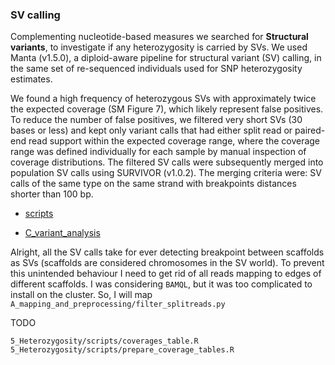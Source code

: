 ### SV calling

Complementing nucleotide-based measures we searched for **Structural variants**, to investigate if any heterozygosity is carried by SVs. We used Manta (v1.5.0), a diploid-aware pipeline for structural variant (SV) calling, in the same set of re-sequenced individuals used for SNP heterozygosity estimates.

We found a high frequency of heterozygous SVs with approximately twice the expected coverage (SM Figure 7), which likely represent false positives. To reduce the number of false positives, we filtered very short SVs (30 bases or less) and  kept only variant calls that had either split read or paired-end read support within the expected coverage range, where the coverage range was defined individually for each sample by manual inspection of coverage distributions. The filtered SV calls were subsequently merged into population SV calls using SURVIVOR (v1.0.2). The merging criteria were: SV calls of the same type on the same strand with breakpoints distances shorter than 100 bp.  



 -  [scripts](scripts)

 -  [C_variant_analysis](C_variant_analysis)


Alright, all the SV calls take for ever detecting breakpoint between scaffolds as SVs (scaffolds are considered chromosomes in the SV world). To prevent this unintended behaviour I need to get rid of all reads mapping to edges of different scaffolds.
I was considering `BAMQL`, but it was too complicated to install on the cluster.
So, I will map `A_mapping_and_preprocessing/filter_splitreads.py`


TODO

```
5_Heterozygosity/scripts/coverages_table.R
5_Heterozygosity/scripts/prepare_coverage_tables.R
```
